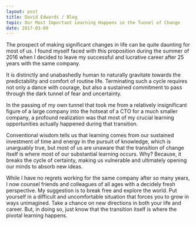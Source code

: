 ```yaml
---
layout: post
title: David Edwards / Blog
topic: Our Most Important Learning Happens in the Tunnel of Change
date: 2017-03-09
---
```

The prospect of making significant changes in life can be quite daunting for most of us. I found myself faced with this proposition during the summer of 2016 when I decided to leave my successful and lucrative career after 25 years with the same company.

It is distinctly and unabashedly human to naturally gravitate towards the predictability and comfort of routine life. Terminating such a cycle requires not only a dance with courage, but also a sustained commitment to pass through the dark tunnel of fear and uncertainty.

In the passing of my own tunnel that took me from a relatively insignificant figure of a large company into the hotseat of a CTO for a much smaller company, a profound realization was that most of my crucial learning opportunities actually happened during that transition.

Conventional wisdom tells us that learning comes from our sustained investment of time and energy in the pursuit of knowledge, which is unarguably true, but most of us are unaware that the transition of change itself is where most of our substantial learning occurs. Why? Because, it breaks the cycle of certainty, making us vulnerable and ultimately opening our minds to absorb new ideas.

While I have no regrets working for the same company after so many years, I now counsel friends and colleagues of all ages with a decidely fresh perspective. My suggestion is to break free and explore the world. Put yourself in a difficult and uncomfortable situation that forces you to grow in ways unimagined. Take a chance on new directions in both your life and career. But, in doing so, just know that the transition itself is where the pivotal learning happens.
